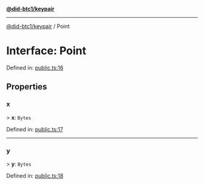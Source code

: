 [**@did-btc1/keypair**](../README.md)

***

[@did-btc1/keypair](../globals.md) / Point

# Interface: Point

Defined in: [public.ts:16](https://github.com/dcdpr/did-btc1-js/blob/4ab6f9915d95beed9bc633644c9db1539395f512/packages/keypair/src/public.ts#L16)

## Properties

### x

&gt; **x**: `Bytes`

Defined in: [public.ts:17](https://github.com/dcdpr/did-btc1-js/blob/4ab6f9915d95beed9bc633644c9db1539395f512/packages/keypair/src/public.ts#L17)

***

### y

&gt; **y**: `Bytes`

Defined in: [public.ts:18](https://github.com/dcdpr/did-btc1-js/blob/4ab6f9915d95beed9bc633644c9db1539395f512/packages/keypair/src/public.ts#L18)
